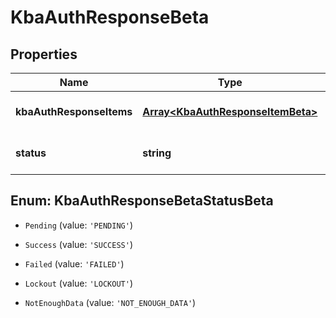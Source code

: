 # KbaAuthResponseBeta

## Properties

Name | Type | Description | Notes
------------ | ------------- | ------------- | -------------
**kbaAuthResponseItems** | [**Array&lt;KbaAuthResponseItemBeta&gt;**](KbaAuthResponseItemBeta.md) |  | [optional] [default to undefined]
**status** | **string** | MFA Authentication status | [optional] [default to undefined]



## Enum: KbaAuthResponseBetaStatusBeta


* `Pending` (value: `'PENDING'`)

* `Success` (value: `'SUCCESS'`)

* `Failed` (value: `'FAILED'`)

* `Lockout` (value: `'LOCKOUT'`)

* `NotEnoughData` (value: `'NOT_ENOUGH_DATA'`)




